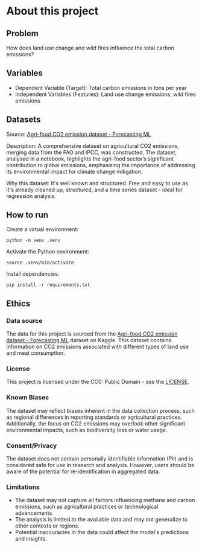# About this project

## Problem

How does land use change and wild fires influence the total carbon emissions?

## Variables

- Dependent Variable (Target): Total carbon emissions in tons per year
- Independent Variables (Features): Land use change emissions, wild fires emissions

## Datasets

Source: [Agri-food CO2 emission dataset - Forecasting ML](https://www.kaggle.com/datasets/alessandrolobello/agri-food-co2-emission-dataset-forecasting-ml)

Description: A comprehensive dataset on agricultural CO2 emissions, merging data from the FAO and IPCC, was constructed. The dataset, analysed in a notebook, highlights the agri-food sector’s significant contribution to global emissions, emphasising the importance of addressing its environmental impact for climate change mitigation.

Why this dataset: It's well known and structured. Free and easy to use as it's already cleaned up, structured, and a time series dataset - ideal for regression analysis.

## How to run

Create a virtual environment:

```shell
python -m venv .venv
```

Activate the Python environment:

```shell
source .venv/bin/activate
```

Install dependencies:

```shell
pip install -r requirements.txt
```

## Ethics

### Data source

The data for this project is sourced from the [Agri-food CO2 emission dataset - Forecasting ML](https://www.kaggle.com/datasets/alessandrolobello/agri-food-co2-emission-dataset-forecasting-ml) dataset on Kaggle. This dataset contains information on CO2 emissions associated with different types of land use and meat consumption.

### License

This project is licensed under the CC0: Public Domain - see the [LICENSE](https://creativecommons.org/publicdomain/zero/1.0/).

### Known Biases

The dataset may reflect biases inherent in the data collection process, such as regional differences in reporting standards or agricultural practices. Additionally, the focus on CO2 emissions may overlook other significant environmental impacts, such as biodiversity loss or water usage.

### Consent/Privacy

The dataset does not contain personally identifiable information (PII) and is considered safe for use in research and analysis. However, users should be aware of the potential for re-identification in aggregated data.

### Limitations

- The dataset may not capture all factors influencing methane and carbon emissions, such as agricultural practices or technological advancements.
- The analysis is limited to the available data and may not generalize to other contexts or regions.
- Potential inaccuracies in the data could affect the model's predictions and insights.
